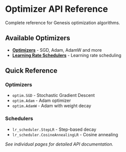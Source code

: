 # Optimizer API Reference

Complete reference for Genesis optimization algorithms.

## Available Optimizers

- **[Optimizers](../api/optim/optimizers.md)** - SGD, Adam, AdamW and more
- **[Learning Rate Schedulers](../api/optim/lr_scheduler.md)** - Learning rate scheduling

## Quick Reference

### Optimizers
- `optim.SGD` - Stochastic Gradient Descent
- `optim.Adam` - Adam optimizer  
- `optim.AdamW` - Adam with weight decay

### Schedulers  
- `lr_scheduler.StepLR` - Step-based decay
- `lr_scheduler.CosineAnnealingLR` - Cosine annealing

*See individual pages for detailed API documentation.*
